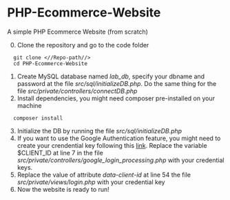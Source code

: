 # PHP-Ecommerce-Website
A simple PHP Ecommerce Website (from scratch)

0. Clone the repository and go to the code folder
```
  git clone <//Repo-path//>
  cd PHP-Ecommerce-Website
```
1. Create MySQL database named *lab_db*, specify your dbname and password at the file *src/sql/initializeDB.php*. Do the same thing for the file *src/private/controllers/connectDB.php*
2. Install dependencies, you might need composer pre-installed on your machine
```
  composer install
```
3. Initialize the DB by running the file *src/sql/initializeDB.php*
4. If you want to use the Google Authentication feature, you might need to create your crendential key following this [link](https://developers.google.com/identity/gsi/web/guides/overview).
   Replace the variable $CLIENT_ID at line 7 in the file *src/private/controllers/google_login_processing.php* with your credential keys.
5. Replace the value of attribute *data-client-id* at line 54 the file *src/private/views/login.php* with your credential key
6. Now the website is ready to run!
